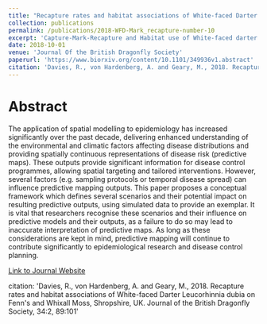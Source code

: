 ```yaml
---
title: "Recapture rates and habitat associations of White-faced Darter Leucorhinnia dubia on Fenn's and Whixall Moss, Shropshire, UK"
collection: publications
permalink: /publications/2018-WFD-Mark_recapture-number-10
excerpt: 'Capture-Mark-Recapture and Habitat use of White-faced darter in Shropshire'
date: 2018-10-01
venue: 'Journal Of the British Dragonfly Society'
paperurl: 'https://www.biorxiv.org/content/10.1101/349936v1.abstract'
citation: 'Davies, R., von Hardenberg, A. and Geary, M., 2018. Recapture rates and habitat associations of White-faced Darter Leucorhinnia dubia on Fenn's and Whixall Moss, Shropshire, UK. Journal of the British Dragonfly Society, 34:2, 89:101'
---
```


# Abstract

The application of spatial modelling to epidemiology has increased significantly over the past decade, delivering enhanced understanding of the environmental and climatic factors affecting disease distributions and providing spatially continuous representations of disease risk (predictive maps). These outputs provide significant information for disease control programmes, allowing spatial targeting and tailored interventions. However, several factors (e.g. sampling protocols or temporal disease spread) can influence predictive mapping outputs. This paper proposes a conceptual framework which defines several scenarios and their potential impact on resulting predictive outputs, using simulated data to provide an exemplar. It is vital that researchers recognise these scenarios and their influence on predictive models and their outputs, as a failure to do so may lead to inaccurate interpretation of predictive maps. As long as these considerations are kept in mind, predictive mapping will continue to contribute significantly to epidemiological research and disease control planning.


[Link to Journal Website](https://www.biorxiv.org/content/10.1101/349936v1.abstract)

citation: 'Davies, R., von Hardenberg, A. and Geary, M., 2018. Recapture rates and habitat associations of White-faced Darter Leucorhinnia dubia on Fenn's and Whixall Moss, Shropshire, UK. Journal of the British Dragonfly Society, 34:2, 89:101'
